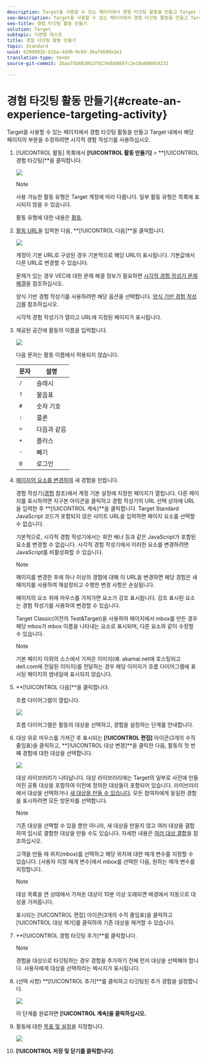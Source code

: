 ```yaml
---
description: Target을 사용할 수 있는 페이지에서 경험 타깃팅 활동을 만들고 Target 내에서 해당 페이지의 부분을 수정하려면 시각적 경험 작성기를 사용하십시오.
seo-description: Target을 사용할 수 있는 페이지에서 경험 타깃팅 활동을 만들고 Target 내에서 해당 페이지의 부분을 수정하려면 시각적 경험 작성기를 사용하십시오.
seo-title: 경험 타깃팅 활동 만들기
solution: Target
subtopic: 다변량 테스트
title: 경험 타깃팅 활동 만들기
topic: Standard
uuid: 6299982b-b1ba-4dd0-9c69-36a76680a3e1
translation-type: tm+mt
source-git-commit: 2baa75b6020b2f9229db68667c2e19a698954231

---
```



# 경험 타깃팅 활동 만들기{#create-an-experience-targeting-activity}

Target을 사용할 수 있는 페이지에서 경험 타깃팅 활동을 만들고 Target 내에서 해당 페이지의 부분을 수정하려면 시각적 경험 작성기를 사용하십시오.

1. [!UICONTROL 활동] 목록에서 **[!UICONTROL 활동 만들기]** &gt; **[!UICONTROL 경험 타깃팅]**을 클릭합니다.

   ![](assets/xt_select.png)

   >[!NOTE]
   >
   >사용 가능한 활동 유형은 Target 계정에 따라 다릅니다. 일부 활동 유형은 목록에 표시되지 않을 수 있습니다.

   활동 유형에 대한 내용은 [활동](../../../c-activities/activities.md#concept_D317A95A1AB54674BA7AB65C7985BA03).
1. [활동 URL](../../../c-activities/t-experience-target/t-xt-create/xt-activity-url.md#concept_D28549AAA0A14E3BB5F05F32BE8ABC90)을 입력한 다음, **[!UICONTROL 다음]**을 클릭합니다.

   ![](assets/form_url.png)

   계정이 기본 URL로 구성된 경우 기본적으로 해당 URL이 표시됩니다. 기본값에서 다른 URL로 변경할 수 있습니다.

   문제가 있는 경우 VEC에 대한 문제 해결 정보가 필요하면 [시각적 경험 작성기 문제 해결](../../../c-experiences/c-visual-experience-composer/r-troubleshoot-composer/troubleshoot-composer.md#reference_77743144F10143A3A89D56E116D296E4)을 참조하십시오.

   양식 기반 경험 작성기를 사용하려면 해당 옵션을 선택합니다. [양식 기반 경험 작성기](https://marketing.adobe.com/resources/help/en_US/target/target/t_form_experience_composer.html)를 참조하십시오.

   시각적 경험 작성기가 열리고 URL에 지정된 페이지가 표시됩니다.
1. 제공된 공간에 활동의 이름을 입력합니다.

   ![](assets/xt_name.png)

   다음 문자는 활동 이름에서 허용되지 않습니다.

   | 문자 | 설명 |
   |--- |--- |
   | `/` | 슬래시 |
   | `?` | 물음표 |
   | `#` | 숫자 기호 |
   | `:` | 콜론 |
   | `=` | 다음과 같음 |
   | `+` | 플러스 |
   | `-` | 빼기 |
   | `@` | 로그인 |

1. [페이지의 요소를 변경하여](../../../c-activities/t-experience-target/t-xt-create/xt-add-experience.md#task_454646F2895242D3B92DC395A0CE1A00) 새 경험을 만듭니다.

   경험 작성기([경험](../../../c-experiences/experiences.md#concept_1D011219034B492BB03C08B3BB80E3F0) 참조)에서 계정 기본 설정에 지정한 페이지가 열립니다. 다른 페이지를 표시하려면 지구본 아이콘을 클릭하고 경험 작성기의 URL 선택 상자에 URL을 입력한 후 **[!UICONTROL 계속]**을 클릭합니다. Target Standard JavaScript 코드가 포함되지 않은 사이트 URL을 입력하면 페이지 요소를 선택할 수 없습니다.

   기본적으로, 시각적 경험 작성기에서는 회전 배너 등과 같은 JavaScript가 포함된 요소를 변경할 수 없습니다. 시각적 경험 작성기에서 이러한 요소를 변경하려면 JavaScript를 비활성화할 수 있습니다.

   >[!NOTE]
   >
   >페이지를 변경한 후에 하나 이상의 경험에 대해 이 URL을 변경하면 해당 경험은 새 페이지를 사용하여 재설정되고 수행한 변경 사항은 손실됩니다.

   페이지의 요소 위에 마우스를 가져가면 요소가 강조 표시됩니다. 강조 표시된 요소는 경험 작성기를 사용하여 변경할 수 있습니다.

   Target Classic(이전의 Test&amp;Target)을 사용하여 페이지에서 mbox를 만든 경우 해당 mbox가 mbox 이름을 나타내는 요소로 표시되며, 다른 요소와 같이 수정할 수 있습니다.

   >[!NOTE]
   >
   >기본 페이지 이외의 소스에서 가져온 이미지(예: akamai.net에 호스팅되고 dell.com에 전달된 이미지)를 전달하는 경우 해당 이미지가 흐름 다이어그램에 표시된 페이지의 썸네일에 표시되지 않습니다.

1. **[!UICONTROL 다음]**을 클릭합니다.

   흐름 다이어그램이 열립니다.

   ![](assets/xt_diagram.png)

   흐름 다이어그램은 활동의 대상을 선택하고, 경험을 설정하는 단계를 안내합니다.
1. 대상 위로 마우스를 가져간 후 표시되는 **[!UICONTROL 편집]** 아이콘(3개의 수직 줄임표)을 클릭하고, **[!UICONTROL 대상 변경]**을 클릭한 다음, 활동의 첫 번째 경험에 대한 대상을 선택합니다.

   ![](assets/xt_change_audience.png)

   대상 라이브러리가 나타납니다. 대상 라이브러리에는 Target의 일부로 사전에 만들어진 공통 대상을 포함하여 이전에 정의한 대상들이 포함되어 있습니다. 라이브러리에서 대상을 선택하거나 [새 대상을 만들 수 있습니다](../../../c-target/c-audiences/audiences.md#concept_65BE870D290E412D8BBF557EEA67C271). 모든 참여자에게 동일한 경험을 표시하려면 모든 방문자를 선택합니다.

   >[!NOTE]
   >
   >기존 대상을 선택할 수 있을 뿐만 아니라, 새 대상을 만들지 않고 여러 대상을 결합하여 임시로 결합한 대상을 만들 수도 있습니다. 자세한 내용은 [여러 대상 결합](../../../c-target/combining-multiple-audiences.md#concept_A7386F1EA4394BD2AB72399C225981E5)을 참조하십시오.

   고객을 만들 때 위치(mbox)를 선택하고 해당 위치에 대한 매개 변수를 지정할 수 있습니다. [사용자 지정 매개 변수]에서 mbox를 선택한 다음, 원하는 매개 변수를 지정합니다.

   >[!NOTE]
   >
   >대상 목록을 연 상태에서 가져온 대상이 10분 이상 오래되면 배경에서 자동으로 대상을 가져옵니다.

   표시되는 [!UICONTROL 편집] 아이콘(3개의 수직 줄임표)을 클릭하고 [!UICONTROL 대상 제거]를 클릭하여 기존 대상을 제거할 수 있습니다.
1. **[!UICONTROL 경험 타깃팅 추가]**를 클릭합니다.

   >[!NOTE]
   >
   >경험을 대상으로 타깃팅하는 경우 경험을 추가하기 전에 먼저 대상을 선택해야 합니다. 사용자에게 대상을 선택하라는 메시지가 표시됩니다.

1. (선택 사항) **[!UICONTROL 추가]**를 클릭하고 타깃팅된 추가 경험을 설정합니다.

   ![](assets/xt_add_xt.png)

   이 단계를 완료하면 **[!UICONTROL 계속]을 클릭하십시오.**
1. 활동에 대한 [목표 및 설정](../../../c-activities/t-experience-target/t-xt-create/xt-goals-and-settings.md#reference_B25389FD6F3A4989801E740364B089CC)을 지정합니다.

   ![](assets/xt_settings.png)

1. **[!UICONTROL 저장 및 닫기를 클릭합니다]**.
